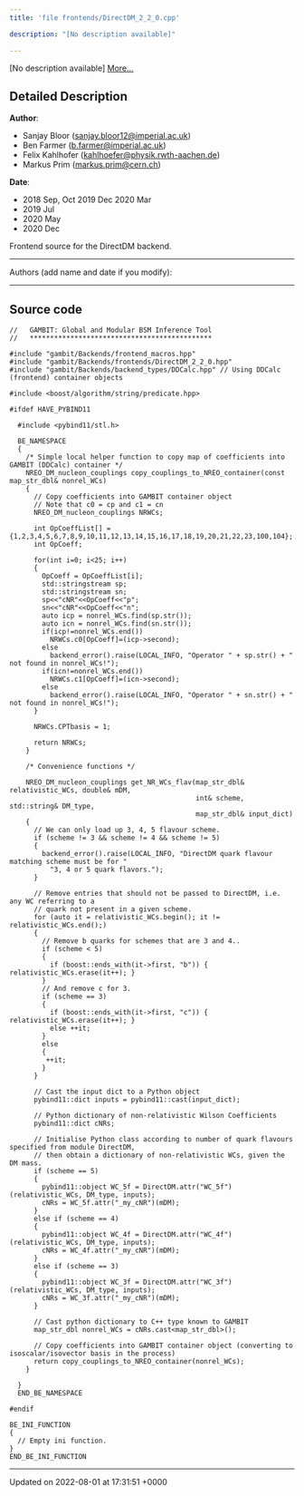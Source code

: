 ```yaml
---
title: 'file frontends/DirectDM_2_2_0.cpp'

description: "[No description available]"

---
```







[No description available] [More...](#detailed-description)

## Detailed Description


**Author**: 

  * Sanjay Bloor ([sanjay.bloor12@imperial.ac.uk](mailto:sanjay.bloor12@imperial.ac.uk)) 
  * Ben Farmer ([b.farmer@imperial.ac.uk](mailto:b.farmer@imperial.ac.uk)) 
  * Felix Kahlhofer ([kahlhoefer@physik.rwth-aachen.de](mailto:kahlhoefer@physik.rwth-aachen.de)) 
  * Markus Prim ([markus.prim@cern.ch](mailto:markus.prim@cern.ch)) 


**Date**: 

  * 2018 Sep, Oct 2019 Dec 2020 Mar
  * 2019 Jul
  * 2020 May
  * 2020 Dec


Frontend source for the DirectDM backend.



------------------

Authors (add name and date if you modify):



------------------




## Source code

```
//   GAMBIT: Global and Modular BSM Inference Tool
//   *********************************************

#include "gambit/Backends/frontend_macros.hpp"
#include "gambit/Backends/frontends/DirectDM_2_2_0.hpp"
#include "gambit/Backends/backend_types/DDCalc.hpp" // Using DDCalc (frontend) container objects

#include <boost/algorithm/string/predicate.hpp>

#ifdef HAVE_PYBIND11

  #include <pybind11/stl.h>

  BE_NAMESPACE
  {
    /* Simple local helper function to copy map of coefficients into GAMBIT (DDCalc) container */
    NREO_DM_nucleon_couplings copy_couplings_to_NREO_container(const map_str_dbl& nonrel_WCs)
    {
      // Copy coefficients into GAMBIT container object
      // Note that c0 = cp and c1 = cn
      NREO_DM_nucleon_couplings NRWCs;

      int OpCoeffList[] = {1,2,3,4,5,6,7,8,9,10,11,12,13,14,15,16,17,18,19,20,21,22,23,100,104};
      int OpCoeff;

      for(int i=0; i<25; i++)
      {
        OpCoeff = OpCoeffList[i];
        std::stringstream sp;
        std::stringstream sn;
        sp<<"cNR"<<OpCoeff<<"p";
        sn<<"cNR"<<OpCoeff<<"n";
        auto icp = nonrel_WCs.find(sp.str());
        auto icn = nonrel_WCs.find(sn.str());
        if(icp!=nonrel_WCs.end())
          NRWCs.c0[OpCoeff]=(icp->second);
        else
          backend_error().raise(LOCAL_INFO, "Operator " + sp.str() + " not found in nonrel_WCs!");
        if(icn!=nonrel_WCs.end()) 
          NRWCs.c1[OpCoeff]=(icn->second);
        else
          backend_error().raise(LOCAL_INFO, "Operator " + sn.str() + " not found in nonrel_WCs!");
      }

      NRWCs.CPTbasis = 1;

      return NRWCs;
    }

    /* Convenience functions */

    NREO_DM_nucleon_couplings get_NR_WCs_flav(map_str_dbl& relativistic_WCs, double& mDM, 
                                              int& scheme, std::string& DM_type,
                                              map_str_dbl& input_dict)
    {
      // We can only load up 3, 4, 5 flavour scheme.
      if (scheme != 3 && scheme != 4 && scheme != 5)
      {
        backend_error().raise(LOCAL_INFO, "DirectDM quark flavour matching scheme must be for "
          "3, 4 or 5 quark flavors.");
      }

      // Remove entries that should not be passed to DirectDM, i.e. any WC referring to a 
      // quark not present in a given scheme.
      for (auto it = relativistic_WCs.begin(); it != relativistic_WCs.end();)
      {
        // Remove b quarks for schemes that are 3 and 4..
        if (scheme < 5)
        { 
          if (boost::ends_with(it->first, "b")) { relativistic_WCs.erase(it++); }
        }
        // And remove c for 3.
        if (scheme == 3)
        {
          if (boost::ends_with(it->first, "c")) { relativistic_WCs.erase(it++); }
          else ++it;
        }
        else
        {
         ++it;
        }
      }

      // Cast the input dict to a Python object
      pybind11::dict inputs = pybind11::cast(input_dict);

      // Python dictionary of non-relativistic Wilson Coefficients
      pybind11::dict cNRs;

      // Initialise Python class according to number of quark flavours specified from module DirectDM,
      // then obtain a dictionary of non-relativistic WCs, given the DM mass.
      if (scheme == 5)
      {
        pybind11::object WC_5f = DirectDM.attr("WC_5f")(relativistic_WCs, DM_type, inputs);
        cNRs = WC_5f.attr("_my_cNR")(mDM);
      }
      else if (scheme == 4)
      {
        pybind11::object WC_4f = DirectDM.attr("WC_4f")(relativistic_WCs, DM_type, inputs);
        cNRs = WC_4f.attr("_my_cNR")(mDM);
      }
      else if (scheme == 3)
      {
        pybind11::object WC_3f = DirectDM.attr("WC_3f")(relativistic_WCs, DM_type, inputs);
        cNRs = WC_3f.attr("_my_cNR")(mDM);
      }

      // Cast python dictionary to C++ type known to GAMBIT    
      map_str_dbl nonrel_WCs = cNRs.cast<map_str_dbl>();

      // Copy coefficients into GAMBIT container object (converting to isoscalar/isovector basis in the process)
      return copy_couplings_to_NREO_container(nonrel_WCs);
    }

  }
  END_BE_NAMESPACE

#endif

BE_INI_FUNCTION
{
  // Empty ini function.
}
END_BE_INI_FUNCTION
```


-------------------------------

Updated on 2022-08-01 at 17:31:51 +0000
